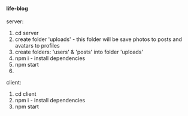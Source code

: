 #### life-blog

server:
  1. cd server
  2. create folder 'uploads' - this folder will be save photos to posts and avatars to profiles
  3. create folders: 'users' & 'posts' into folder 'uploads'
  4. npm i - install dependencies
  5. npm start <br/>
  6. 
client:
  1. cd client
  2. npm i - install dependencies
  3. npm start
